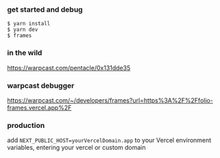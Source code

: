 ### get started and debug

```
$ yarn install
$ yarn dev
$ frames
```

### in the wild

https://warpcast.com/pentacle/0x131dde35


### warpcast debugger

https://warpcast.com/~/developers/frames?url=https%3A%2F%2Ffolio-frames.vercel.app%2F


### production

add `NEXT_PUBLIC_HOST=yourVercelDomain.app` to your Vercel environment variables, entering your vercel or custom domain



